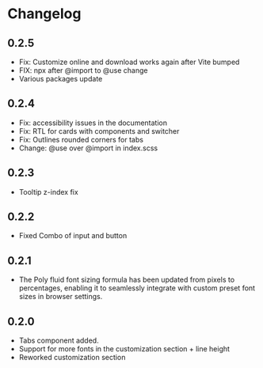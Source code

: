 # Changelog

## 0.2.5

- Fix: Customize online and download works again after Vite bumped
- FIX: npx after @import to @use change
- Various packages update
  

## 0.2.4

- Fix: accessibility issues in the documentation
- Fix: RTL for cards with components and switcher
- Fix: Outlines rounded corners for tabs
- Change: @use over @import in index.scss

## 0.2.3

- Tooltip z-index fix

## 0.2.2

- Fixed Combo of input and button

## 0.2.1

- The Poly fluid font sizing formula has been updated from pixels to percentages, enabling it to seamlessly integrate with custom preset font sizes in browser settings.


## 0.2.0

- Tabs component added. 
- Support for more fonts in the customization section + line height
- Reworked customization section
